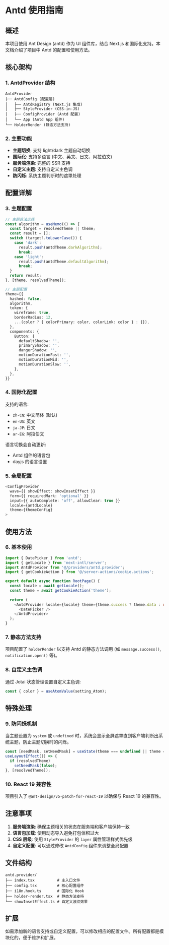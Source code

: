 # Antd 使用指南

## 概述

本项目使用 Ant Design (antd) 作为 UI 组件库，结合 Next.js 和国际化支持。本文档介绍了项目中 Antd 的配置和使用方法。

## 核心架构

### 1. AntdProvider 结构

```
AntdProvider
├── AntdConfig (配置层)
│   ├── AntdRegistry (Next.js 集成)
│   ├── StyleProvider (CSS-in-JS)
│   ├── ConfigProvider (Antd 配置)
│   └── App (Antd App 组件)
└── HolderRender (静态方法支持)
```

### 2. 主要功能

- **主题切换**: 支持 light/dark 主题自动切换
- **国际化**: 支持多语言 (中文、英文、日文、阿拉伯文)
- **服务端渲染**: 完整的 SSR 支持
- **自定义主题**: 支持自定义主色调
- **防闪烁**: 系统主题判断时的遮罩处理

## 配置详解

### 3. 主题配置

```typescript jsx
// 主题算法选择
const algorithm = useMemo(() => {
  const target = resolvedTheme || theme;
  const result = [];
  switch (target?.toLowerCase()) {
    case 'dark':
      result.push(antdTheme.darkAlgorithm);
      break;
    case 'light':
      result.push(antdTheme.defaultAlgorithm);
      break;
  }
  return result;
}, [theme, resolvedTheme]);

// 主题配置
theme={{
  hashed: false,
  algorithm,
  token: {
    wireframe: true,
    borderRadius: 12,
    ...(color ? { colorPrimary: color, colorLink: color } : {}),
  },
  components: {
    Button: {
      defaultShadow: '',
      primaryShadow: '',
      dangerShadow: '',
      motionDurationFast: '',
      motionDurationMid: '',
      motionDurationSlow: '',
    },
  },
}}
```

### 4. 国际化配置

支持的语言:
- `zh-CN`: 中文简体 (默认)
- `en-US`: 英文
- `ja-JP`: 日文
- `ar-EG`: 阿拉伯文

语言切换会自动更新:
- Antd 组件的语言包
- dayjs 的语言设置

### 5. 全局配置

```typescript jsx
<ConfigProvider
  wave={{ showEffect: showInsetEffect }}
  form={{ requiredMark: 'optional' }}
  input={{ autoComplete: 'off', allowClear: true }}
  locale={antdLocale}
  theme={themeConfig}
>
```

## 使用方法

### 6. 基本使用

```typescript jsx
import { DatePicker } from 'antd';
import { getLocale } from 'next-intl/server';
import AntdProvider from '@/providers/antd.provider';
import { getCookieAction } from '@/server-actions/cookie.actions';

export default async function RootPage() {
  const locale = await getLocale();
  const theme = await getCookieAction('theme');
  
  return (
    <AntdProvider locale={locale} theme={theme.success ? theme.data : undefined}>
      <DatePicker />
    </AntdProvider>
  );
}
```

### 7. 静态方法支持

项目配置了 `holderRender` 以支持 Antd 的静态方法调用 (如 `message.success()`, `notification.open()` 等)。

### 8. 自定义主色调

通过 Jotai 状态管理设置自定义主色调:

```typescript jsx
const { color } = useAtomValue(setting_Atom);
```

## 特殊处理

### 9. 防闪烁机制

当主题设置为 `system` 或 `undefined` 时，系统会显示全屏遮罩直到客户端判断出系统主题，防止主题切换时的闪烁。

```typescript jsx
const [needMask, setNeedMask] = useState(theme === undefined || theme === 'system');
useLayoutEffect(() => {
  if (resolvedTheme)
    setNeedMask(false);
}, [resolvedTheme]);
```

### 10. React 19 兼容性

项目引入了 `@ant-design/v5-patch-for-react-19` 以确保与 React 19 的兼容性。

## 注意事项

1. **服务端渲染**: 确保主题相关的状态在服务端和客户端保持一致
2. **语言包加载**: 使用动态导入避免打包体积过大
3. **CSS 层级**: 使用 `StyleProvider` 的 `layer` 属性管理样式优先级
4. **自定义配置**: 可以通过修改 `AntdConfig` 组件来调整全局配置

## 文件结构

```
antd.provider/
├── index.tsx          # 主入口文件
├── config.tsx         # 核心配置组件
├── i18n.hook.ts       # 国际化 Hook
├── holder-render.tsx  # 静态方法支持
└── showInsetEffect.ts # 自定义波纹效果
```

## 扩展

如需添加新的语言支持或自定义配置，可以修改相应的配置文件。所有配置都是模块化的，便于维护和扩展。
